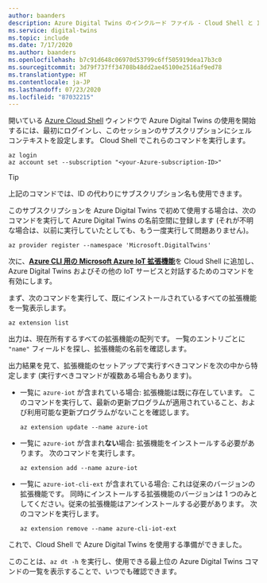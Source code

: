 ```yaml
---
author: baanders
description: Azure Digital Twins のインクルード ファイル - Cloud Shell と IoT 拡張機能の設定
ms.service: digital-twins
ms.topic: include
ms.date: 7/17/2020
ms.author: baanders
ms.openlocfilehash: b7c91d648c06970d53799c6ff505919dea17b3c0
ms.sourcegitcommit: 3d79f737ff34708b48dd2ae45100e2516af9ed78
ms.translationtype: HT
ms.contentlocale: ja-JP
ms.lasthandoff: 07/23/2020
ms.locfileid: "87032215"
---
```

開いている [Azure Cloud Shell](https://shell.azure.com) ウィンドウで Azure Digital Twins の使用を開始するには、最初にログインし、このセッションのサブスクリプションにシェル コンテキストを設定します。 Cloud Shell でこれらのコマンドを実行します。

```azurecli
az login
az account set --subscription "<your-Azure-subscription-ID>"
```
> [!TIP]
> 上記のコマンドでは、ID の代わりにサブスクリプション名も使用できます。 

このサブスクリプションを Azure Digital Twins で初めて使用する場合は、次のコマンドを実行して Azure Digital Twins の名前空間に登録します (それが不明な場合は、以前に実行していたとしても、もう一度実行して問題ありません)。

```azurecli
az provider register --namespace 'Microsoft.DigitalTwins'
```

次に、[**Azure CLI 用の Microsoft Azure IoT 拡張機能**](https://docs.microsoft.com/cli/azure/ext/azure-iot/iot?view=azure-cli-latest)を Cloud Shell に追加し、Azure Digital Twins およびその他の IoT サービスと対話するためのコマンドを有効にします。 

まず、次のコマンドを実行して、既にインストールされているすべての拡張機能を一覧表示します。

```azurecli-interactive
az extension list
```

出力は、現在所有するすべての拡張機能の配列です。 一覧のエントリごとに `"name"` フィールドを探し、拡張機能の名前を確認します。

出力結果を見て、拡張機能のセットアップで実行すべきコマンドを次の中から特定します (実行すべきコマンドが複数ある場合もあります)。
* 一覧に `azure-iot` が含まれている場合: 拡張機能は既に存在しています。 このコマンドを実行して、最新の更新プログラムが適用されていること、および利用可能な更新プログラムがないことを確認します。

   ```azurecli-interactive
   az extension update --name azure-iot
   ```

* 一覧に `azure-iot` が含まれ**ない**場合: 拡張機能をインストールする必要があります。 次のコマンドを実行します。

    ```azurecli-interactive
    az extension add --name azure-iot
    ```

* 一覧に `azure-iot-cli-ext` が含まれている場合: これは従来のバージョンの拡張機能です。 同時にインストールする拡張機能のバージョンは 1 つのみとしてください。従来の拡張機能はアンインストールする必要があります。 次のコマンドを実行します。

   ```azurecli-interactive
   az extension remove --name azure-cli-iot-ext
   ```

これで、Cloud Shell で Azure Digital Twins を使用する準備ができました。

このことは、`az dt -h` を実行し、使用できる最上位の Azure Digital Twins コマンドの一覧を表示することで、いつでも確認できます。
